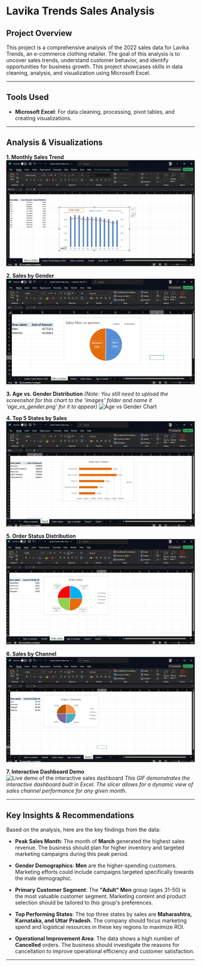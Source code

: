 # Lavika Trends Sales Analysis

## Project Overview

This project is a comprehensive analysis of the 2022 sales data for Lavika Trends, an e-commerce clothing retailer. The goal of this analysis is to uncover sales trends, understand customer behavior, and identify opportunities for business growth. This project showcases skills in data cleaning, analysis, and visualization using Microsoft Excel.

---

## Tools Used

- **Microsoft Excel**: For data cleaning, processing, pivot tables, and creating visualizations.

---

## Analysis & Visualizations

**1. Monthly Sales Trend**
![Monthly Sales Chart](images/Monthly%20Sales.png)

**2. Sales by Gender**
![Sales by Gender Chart](images/sales%20man%20vs%20women.png)

**3. Age vs. Gender Distribution**
*(Note: You still need to upload the screenshot for this chart to the 'images' folder and name it 'age_vs_gender.png' for it to appear)*
![Age vs Gender Chart](images/age_vs_gender.png) 

**4. Top 5 States by Sales**
![Top 5 States Chart](images/Top%205%20states.png)

**5. Order Status Distribution**
![Order Status Chart](images/order%20status.png)

**6. Sales by Channel**
![Sales by Channel Chart](images/channels.png)

**7. Interactive Dashboard Demo**
![Live demo of the interactive sales dashboard](images/Recording%202025-09-30%20010718.gif)
*This GIF demonstrates the interactive dashboard built in Excel. The slicer allows for a dynamic view of sales channel performance for any given month.*

---

## Key Insights & Recommendations

Based on the analysis, here are the key findings from the data:

- **Peak Sales Month**: The month of **March** generated the highest sales revenue. The business should plan for higher inventory and targeted marketing campaigns during this peak period.

- **Gender Demographics**: **Men** are the higher-spending customers. Marketing efforts could include campaigns targeted specifically towards the male demographic.

- **Primary Customer Segment**: The **"Adult" Men** group (ages 31-50) is the most valuable customer segment. Marketing content and product selection should be tailored to this group's preferences.

- **Top Performing States**: The top three states by sales are **Maharashtra, Karnataka, and Uttar Pradesh**. The company should focus marketing spend and logistical resources in these key regions to maximize ROI.

- **Operational Improvement Area**: The data shows a high number of **Cancelled** orders. The business should investigate the reasons for cancellation to improve operational efficiency and customer satisfaction.

---
